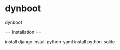 dynboot
=======

dynboot


== Installation ==

install django
install python-yaml
install python-sqlite

